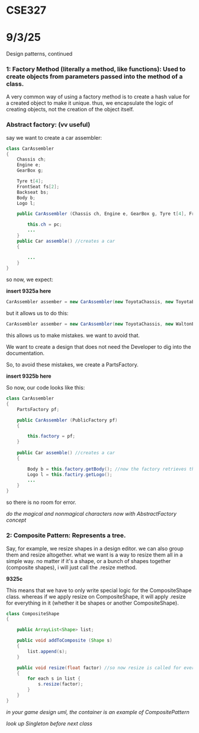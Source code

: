 # CSE327 
# 9/3/25

Design patterns, continued

### 1: Factory Method (literally a method, like functions): Used to create objects from parameters passed into the method of a class.

A very common way of using a factory method is to create a hash value for a created object to make it unique. thus, we encapsulate the logic of creating objects, not the creation of the object itself.

### Abstract factory: (vv useful)

say we want to create a car assembler:

```java
class CarAssembler
{
    Chassis ch;
    Engine e;
    GearBox g;

    Tyre t[4];
    FrontSeat fs[2];
    Backseat bs;
    Body b;
    Logo l;

    public CarAssembler (Chassis ch, Engine e, GearBox g, Tyre t[4], FrontSeat fs[2], Backseat bs, Body b, Logo l) {

        this.ch = pc;
        ...
    }
    public Car assemble() //creates a car
    {

        ...
    }
}
```

so now, we expect:

**insert 9325a here**

```java
CarAssembler assember = new CarAssembler(new ToyotaChassis, new ToyotaEngine, ...)
```

but it allows us to do this:

```java
CarAssembler assember = new CarAssembler(new ToyotaChassis, new WaltonEngine, ...)
```

this allows us to make mistakes.
we want to avoid that.

We want to create a design that does not need the Developer to dig into the documentation.

So, to avoid these mistakes, we create a PartsFactory.

**insert 9325b here**

So now, our code looks like this:

```java
class CarAssembler
{
    PartsFactory pf;

    public CarAssembler (PublicFactory pf) 
    {

        this.factory = pf;
    }
    
    public Car assemble() //creates a car
    {

        Body b = this.factory.getBody(); //now the factory retrieves the correct parts
        Logo l = this.factiry.getLogo();
        ...
    }
}
```

so there is no room for error.

*do the magical and nonmagical characters now with AbstractFactory concept*

### 2: Composite Pattern: Represents a tree.

Say, for example, we resize shapes in a design editor. we can also group them and resize altogether. what we want is a way to resize them all in a simple way. no matter if it's a shape, or a bunch of shapes together (composite shapes), i will just call the .resize method.

**9325c**

This means that we have to only write special logic for the CompositeShape class. whereas if we apply resize on CompositeShape, it will apply .resize for everything in it (whether it be shapes or another CompositeShape).

```java
class CompositeShape 
{

    public ArrayList<Shape> list;

    public void addToComposite (Shape s)
    {
        list.append(s);
    }

    public void resize(float factor) //so now resize is called for every element/shape in CompositeShape
    {
        for each s in list {
            s.resize(factor);
        }
    }
}
```

*in your game design uml, the container is an example of CompositePattern*

*look up Singleton before next class*